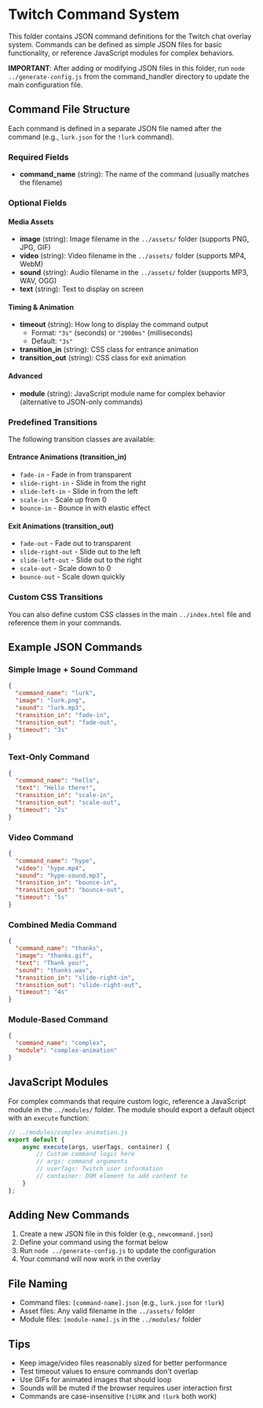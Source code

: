 # Twitch Command System

This folder contains JSON command definitions for the Twitch chat overlay system. Commands can be defined as simple JSON files for basic functionality, or reference JavaScript modules for complex behaviors.

**IMPORTANT**: After adding or modifying JSON files in this folder, run `node ../generate-config.js` from the command_handler directory to update the main configuration file.

## Command File Structure

Each command is defined in a separate JSON file named after the command (e.g., `lurk.json` for the `!lurk` command).

### Required Fields

- **command_name** (string): The name of the command (usually matches the filename)

### Optional Fields

#### Media Assets
- **image** (string): Image filename in the `../assets/` folder (supports PNG, JPG, GIF)
- **video** (string): Video filename in the `../assets/` folder (supports MP4, WebM)
- **sound** (string): Audio filename in the `../assets/` folder (supports MP3, WAV, OGG)
- **text** (string): Text to display on screen

#### Timing & Animation
- **timeout** (string): How long to display the command output
  - Format: `"3s"` (seconds) or `"2000ms"` (milliseconds)
  - Default: `"3s"`
- **transition_in** (string): CSS class for entrance animation
- **transition_out** (string): CSS class for exit animation

#### Advanced
- **module** (string): JavaScript module name for complex behavior (alternative to JSON-only commands)

### Predefined Transitions

The following transition classes are available:

#### Entrance Animations (transition_in)
- `fade-in` - Fade in from transparent
- `slide-right-in` - Slide in from the right
- `slide-left-in` - Slide in from the left
- `scale-in` - Scale up from 0
- `bounce-in` - Bounce in with elastic effect

#### Exit Animations (transition_out)
- `fade-out` - Fade out to transparent
- `slide-right-out` - Slide out to the left
- `slide-left-out` - Slide out to the right
- `scale-out` - Scale down to 0
- `bounce-out` - Scale down quickly

### Custom CSS Transitions

You can also define custom CSS classes in the main `../index.html` file and reference them in your commands.

## Example JSON Commands

### Simple Image + Sound Command
```json
{
  "command_name": "lurk",
  "image": "lurk.png",
  "sound": "lurk.mp3",
  "transition_in": "fade-in",
  "transition_out": "fade-out",
  "timeout": "3s"
}
```

### Text-Only Command
```json
{
  "command_name": "hello",
  "text": "Hello there!",
  "transition_in": "scale-in",
  "transition_out": "scale-out",
  "timeout": "2s"
}
```

### Video Command
```json
{
  "command_name": "hype",
  "video": "hype.mp4",
  "sound": "hype-sound.mp3",
  "transition_in": "bounce-in",
  "transition_out": "bounce-out",
  "timeout": "5s"
}
```

### Combined Media Command
```json
{
  "command_name": "thanks",
  "image": "thanks.gif",
  "text": "Thank you!",
  "sound": "thanks.wav",
  "transition_in": "slide-right-in",
  "transition_out": "slide-right-out",
  "timeout": "4s"
}
```

### Module-Based Command
```json
{
  "command_name": "complex",
  "module": "complex-animation"
}
```

## JavaScript Modules

For complex commands that require custom logic, reference a JavaScript module in the `../modules/` folder. The module should export a default object with an `execute` function:

```javascript
// ../modules/complex-animation.js
export default {
    async execute(args, userTags, container) {
        // Custom command logic here
        // args: command arguments
        // userTags: Twitch user information
        // container: DOM element to add content to
    }
};
```

## Adding New Commands

1. Create a new JSON file in this folder (e.g., `newcommand.json`)
2. Define your command using the format below
3. Run `node ../generate-config.js` to update the configuration
4. Your command will now work in the overlay

## File Naming

- Command files: `[command-name].json` (e.g., `lurk.json` for `!lurk`)
- Asset files: Any valid filename in the `../assets/` folder
- Module files: `[module-name].js` in the `../modules/` folder

## Tips

- Keep image/video files reasonably sized for better performance
- Test timeout values to ensure commands don't overlap
- Use GIFs for animated images that should loop
- Sounds will be muted if the browser requires user interaction first
- Commands are case-insensitive (`!LURK` and `!lurk` both work)
